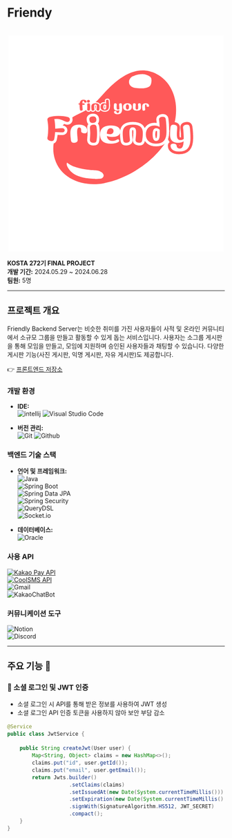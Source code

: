 # Friendy

<p align="center">
  <br>
  <img src="./src/main/resources/logo.png">
  <br>
</p>

**KOSTA 272기 FINAL PROJECT**  
**개발 기간:** 2024.05.29 ~ 2024.06.28  
**팀원:** 5명

---

## 프로젝트 개요

Friendly Backend Server는 비슷한 취미를 가진 사용자들이 사적 및 온라인 커뮤니티에서 소규모 그룹을 만들고 활동할 수 있게 돕는 서비스입니다. 사용자는 소그룹 게시판을 통해 모임을 만들고, 모임에 지원하며 승인된 사용자들과 채팅할 수 있습니다. 다양한 게시판 기능(사진 게시판, 익명 게시판, 자유 게시판)도 제공합니다.

👉 [프론트엔드 저장소](https://github.com/jaehyeongP/friendy_front)

### 개발 환경

- **IDE:**  
  ![intellij](https://img.shields.io/badge/intellij-000000?style=for-the-badge&logo=intellijidea&logoColor=white)
  ![Visual Studio Code](https://img.shields.io/badge/Visual%20Studio%20Code-007ACC?style=for-the-badge&logo=Visual%20Studio%20Code&logoColor=white)

- **버전 관리:**  
  ![Git](https://img.shields.io/badge/Git-F05032?style=for-the-badge&logo=Git&logoColor=white)
  ![Github](https://img.shields.io/badge/GitHub-181717?style=for-the-badge&logo=GitHub&logoColor=white)

### 백엔드 기술 스택

- **언어 및 프레임워크:**  
  ![Java](https://img.shields.io/badge/Java-17-orange?style=for-the-badge&logo=Java&logoColor=white)  
  ![Spring Boot](https://img.shields.io/badge/Spring%20Boot-3.3.0.RELEASE-green?style=for-the-badge&logo=Spring&logoColor=white)  
  ![Spring Data JPA](https://img.shields.io/badge/Spring%20Data%20JPA-3.3.0.RELEASE-green?style=for-the-badge&logo=Spring&logoColor=white)  
  ![Spring Security](https://img.shields.io/badge/Spring%20Security-3.3.0.RELEASE-green?style=for-the-badge&logo=Spring&logoColor=white)  
  ![QueryDSL](https://img.shields.io/badge/QueryDSL-5.0-green?style=for-the-badge&logo=Java&logoColor=white)  
  ![Socket.io](https://img.shields.io/badge/Socket.io-black?style=for-the-badge&logo=socket.io&badgeColor=010101)

- **데이터베이스:**  
  ![Oracle](https://img.shields.io/badge/Oracle-F80000?style=for-the-badge&logo=oracle&logoColor=white)

### 사용 API

[![Kakao Pay API](https://img.shields.io/badge/Kakao%20Pay%20API-FFCD00?style=for-the-badge&logo=kakao&logoColor=black)](https://developers.kakao.com/docs/latest/ko/kakaopay)  
[![CoolSMS API](https://img.shields.io/badge/CoolSMS%20API-5B9BD5?style=for-the-badge&logo=coolpad&logoColor=white)](https://www.coolsms.co.kr/)  
![Gmail](https://img.shields.io/badge/Gmail-D14836?style=for-the-badge&logo=gmail&logoColor=white)  
![KakaoChatBot](https://img.shields.io/badge/kakao_ChatBot-ffcd00.svg?style=for-the-badge&logo=kakaoChatBot&logoColor=000000)

### 커뮤니케이션 도구

![Notion](https://img.shields.io/badge/Notion-000000?style=for-the-badge&logo=Notion&logoColor=white)  
![Discord](https://img.shields.io/badge/Discord-5865F2?style=for-the-badge&logo=Discord&logoColor=white)

---

## 주요 기능 🎁

### 🛒 소셜 로그인 및 JWT 인증
- 소셜 로그인 시 API를 통해 받은 정보를 사용하여 JWT 생성
- 소셜 로그인 API 인증 토큰을 사용하지 않아 보안 부담 감소

```java
@Service
public class JwtService {
    
    public String createJwt(User user) {
        Map<String, Object> claims = new HashMap<>();
        claims.put("id", user.getId());
        claims.put("email", user.getEmail());
        return Jwts.builder()
                    .setClaims(claims)
                    .setIssuedAt(new Date(System.currentTimeMillis()))
                    .setExpiration(new Date(System.currentTimeMillis() + JWT_EXPIRATION))
                    .signWith(SignatureAlgorithm.HS512, JWT_SECRET)
                    .compact();
    }
}
